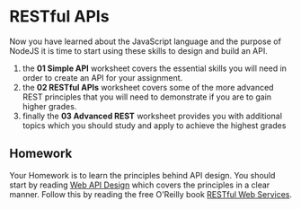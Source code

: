 # RESTful APIs

Now you have learned about the JavaScript language and the purpose of NodeJS it is time to start using these skills to design and build an API.

1. the **01 Simple API** worksheet covers the essential skills you will need in order to create an API for your assignment.
2. the **02 RESTful APIs** worksheet covers some of the more advanced REST principles that you will need to demonstrate if you are to gain higher grades.
3. finally the **03 Advanced REST** worksheet provides you with additional topics which you should study and apply to achieve the highest grades

## Homework

Your Homework is to learn the principles behind API design. You should start by reading [Web API Design](https://goo.gl/0Av46O) which covers the principles in a clear manner. Follow this by reading the free O'Reilly book [RESTful Web Services](http://goo.gl/SMZEmK).
